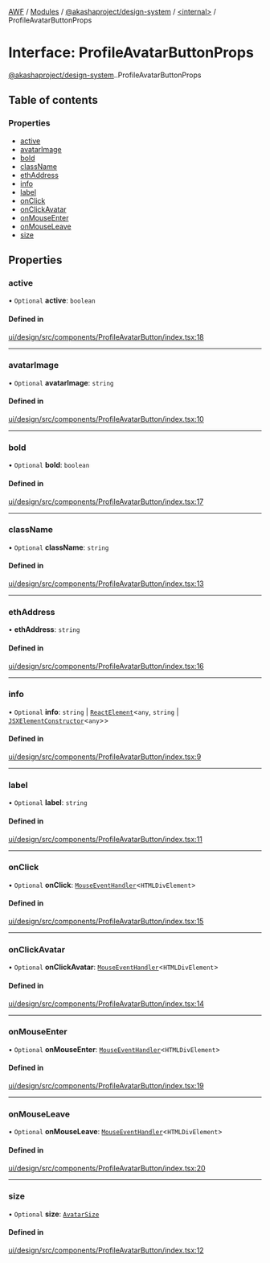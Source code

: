 [AWF](../README.md) / [Modules](../modules.md) / [@akashaproject/design-system](../modules/akashaproject_design_system.md) / [<internal\>](../modules/akashaproject_design_system._internal_.md) / ProfileAvatarButtonProps

# Interface: ProfileAvatarButtonProps

[@akashaproject/design-system](../modules/akashaproject_design_system.md).[<internal>](../modules/akashaproject_design_system._internal_.md).ProfileAvatarButtonProps

## Table of contents

### Properties

- [active](akashaproject_design_system._internal_.ProfileAvatarButtonProps.md#active)
- [avatarImage](akashaproject_design_system._internal_.ProfileAvatarButtonProps.md#avatarimage)
- [bold](akashaproject_design_system._internal_.ProfileAvatarButtonProps.md#bold)
- [className](akashaproject_design_system._internal_.ProfileAvatarButtonProps.md#classname)
- [ethAddress](akashaproject_design_system._internal_.ProfileAvatarButtonProps.md#ethaddress)
- [info](akashaproject_design_system._internal_.ProfileAvatarButtonProps.md#info)
- [label](akashaproject_design_system._internal_.ProfileAvatarButtonProps.md#label)
- [onClick](akashaproject_design_system._internal_.ProfileAvatarButtonProps.md#onclick)
- [onClickAvatar](akashaproject_design_system._internal_.ProfileAvatarButtonProps.md#onclickavatar)
- [onMouseEnter](akashaproject_design_system._internal_.ProfileAvatarButtonProps.md#onmouseenter)
- [onMouseLeave](akashaproject_design_system._internal_.ProfileAvatarButtonProps.md#onmouseleave)
- [size](akashaproject_design_system._internal_.ProfileAvatarButtonProps.md#size)

## Properties

### active

• `Optional` **active**: `boolean`

#### Defined in

[ui/design/src/components/ProfileAvatarButton/index.tsx:18](https://github.com/AKASHAorg/akasha-world-framework/blob/d81a7246/ui/design/src/components/ProfileAvatarButton/index.tsx#L18)

___

### avatarImage

• `Optional` **avatarImage**: `string`

#### Defined in

[ui/design/src/components/ProfileAvatarButton/index.tsx:10](https://github.com/AKASHAorg/akasha-world-framework/blob/d81a7246/ui/design/src/components/ProfileAvatarButton/index.tsx#L10)

___

### bold

• `Optional` **bold**: `boolean`

#### Defined in

[ui/design/src/components/ProfileAvatarButton/index.tsx:17](https://github.com/AKASHAorg/akasha-world-framework/blob/d81a7246/ui/design/src/components/ProfileAvatarButton/index.tsx#L17)

___

### className

• `Optional` **className**: `string`

#### Defined in

[ui/design/src/components/ProfileAvatarButton/index.tsx:13](https://github.com/AKASHAorg/akasha-world-framework/blob/d81a7246/ui/design/src/components/ProfileAvatarButton/index.tsx#L13)

___

### ethAddress

• **ethAddress**: `string`

#### Defined in

[ui/design/src/components/ProfileAvatarButton/index.tsx:16](https://github.com/AKASHAorg/akasha-world-framework/blob/d81a7246/ui/design/src/components/ProfileAvatarButton/index.tsx#L16)

___

### info

• `Optional` **info**: `string` \| [`ReactElement`](akashaproject_design_system._internal_.ReactElement.md)<`any`, `string` \| [`JSXElementConstructor`](../modules/akashaproject_design_system._internal_.md#jsxelementconstructor)<`any`\>\>

#### Defined in

[ui/design/src/components/ProfileAvatarButton/index.tsx:9](https://github.com/AKASHAorg/akasha-world-framework/blob/d81a7246/ui/design/src/components/ProfileAvatarButton/index.tsx#L9)

___

### label

• `Optional` **label**: `string`

#### Defined in

[ui/design/src/components/ProfileAvatarButton/index.tsx:11](https://github.com/AKASHAorg/akasha-world-framework/blob/d81a7246/ui/design/src/components/ProfileAvatarButton/index.tsx#L11)

___

### onClick

• `Optional` **onClick**: [`MouseEventHandler`](../modules/akashaproject_design_system._internal_.md#mouseeventhandler)<`HTMLDivElement`\>

#### Defined in

[ui/design/src/components/ProfileAvatarButton/index.tsx:15](https://github.com/AKASHAorg/akasha-world-framework/blob/d81a7246/ui/design/src/components/ProfileAvatarButton/index.tsx#L15)

___

### onClickAvatar

• `Optional` **onClickAvatar**: [`MouseEventHandler`](../modules/akashaproject_design_system._internal_.md#mouseeventhandler)<`HTMLDivElement`\>

#### Defined in

[ui/design/src/components/ProfileAvatarButton/index.tsx:14](https://github.com/AKASHAorg/akasha-world-framework/blob/d81a7246/ui/design/src/components/ProfileAvatarButton/index.tsx#L14)

___

### onMouseEnter

• `Optional` **onMouseEnter**: [`MouseEventHandler`](../modules/akashaproject_design_system._internal_.md#mouseeventhandler)<`HTMLDivElement`\>

#### Defined in

[ui/design/src/components/ProfileAvatarButton/index.tsx:19](https://github.com/AKASHAorg/akasha-world-framework/blob/d81a7246/ui/design/src/components/ProfileAvatarButton/index.tsx#L19)

___

### onMouseLeave

• `Optional` **onMouseLeave**: [`MouseEventHandler`](../modules/akashaproject_design_system._internal_.md#mouseeventhandler)<`HTMLDivElement`\>

#### Defined in

[ui/design/src/components/ProfileAvatarButton/index.tsx:20](https://github.com/AKASHAorg/akasha-world-framework/blob/d81a7246/ui/design/src/components/ProfileAvatarButton/index.tsx#L20)

___

### size

• `Optional` **size**: [`AvatarSize`](../modules/akashaproject_design_system._internal_.md#avatarsize)

#### Defined in

[ui/design/src/components/ProfileAvatarButton/index.tsx:12](https://github.com/AKASHAorg/akasha-world-framework/blob/d81a7246/ui/design/src/components/ProfileAvatarButton/index.tsx#L12)
